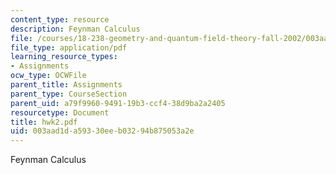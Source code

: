 ```yaml
---
content_type: resource
description: Feynman Calculus
file: /courses/18-238-geometry-and-quantum-field-theory-fall-2002/003aad1da59330eeb03294b875053a2e_hwk2.pdf
file_type: application/pdf
learning_resource_types:
- Assignments
ocw_type: OCWFile
parent_title: Assignments
parent_type: CourseSection
parent_uid: a79f9960-9491-19b3-ccf4-38d9ba2a2405
resourcetype: Document
title: hwk2.pdf
uid: 003aad1d-a593-30ee-b032-94b875053a2e
---
```

Feynman Calculus

